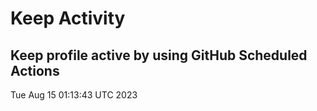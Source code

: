 # Keep Activity 
Keep profile active by using GitHub Scheduled Actions
--- 
Tue Aug 15 01:13:43 UTC 2023
